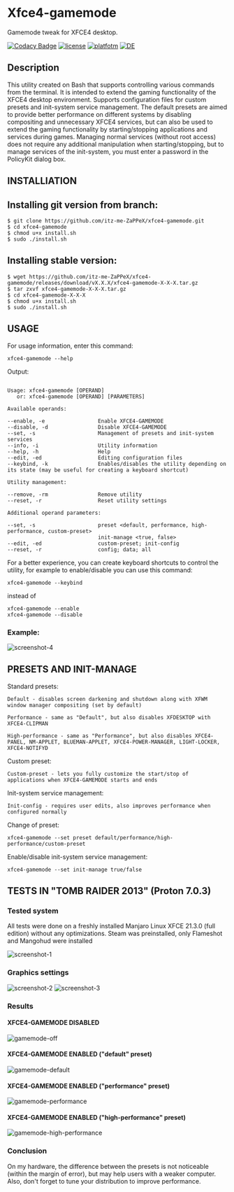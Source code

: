 # Xfce4-gamemode

Gamemode tweak for XFCE4 desktop.

[![Codacy Badge](https://app.codacy.com/project/badge/Grade/146c6a2273a94ffca4a29359fd6f4076)](https://www.codacy.com/gh/itz-me-ZaPPeX/xfce4-gamemode/dashboard?utm_source=github.com&amp;utm_medium=referral&amp;utm_content=itz-me-ZaPPeX/xfce4-gamemode&amp;utm_campaign=Badge_Grade)
[![license](https://img.shields.io/badge/license-Apache--2.0-blue)](https://github.com/itz-me-ZaPPeX/xfce4-gamemode/blob/main/LICENSE)
[![platfotm](https://img.shields.io/badge/platform-linux-lightgrey)](https://en.wikipedia.org/wiki/Linux)
[![DE](https://img.shields.io/badge/desktop%20environment-xfce--4.16%20tested-blue)](https://www.xfce.org/?lang=en)

## Description

This utility created on Bash that supports controlling various commands from the terminal. It is intended to extend the gaming functionality of the XFCE4 desktop environment. Supports configuration files for custom presets and init-system service management. The default presets are aimed to provide better performance on different systems by disabling compositing and unnecessary XFCE4 services, but can also be used to extend the gaming functionality by starting/stopping applications and services during games. Managing normal services (without root access) does not require any additional manipulation when starting/stopping, but to manage services of the init-system, you must enter a password in the PolicyKit dialog box.

## INSTALLIATION

## Installing git version from branch:

```
$ git clone https://github.com/itz-me-ZaPPeX/xfce4-gamemode.git
$ cd xfce4-gamemode
$ chmod u+x install.sh
$ sudo ./install.sh
```

## Installing stable version:

```
$ wget https://github.com/itz-me-ZaPPeX/xfce4-gamemode/releases/download/vX.X.X/xfce4-gamemode-X-X-X.tar.gz
$ tar zxvf xfce4-gamemode-X-X-X.tar.gz
$ cd xfce4-gamemode-X-X-X
$ chmod u+x install.sh
$ sudo ./install.sh
```

## USAGE

For usage information, enter this command:
```
xfce4-gamemode --help
```
Output:
```

Usage: xfce4-gamemode [OPERAND]
   or: xfce4-gamemode [OPERAND] [PARAMETERS]

Available operands:

--enable, -e                 Enable XFCE4-GAMEMODE
--disable, -d                Disable XFCE4-GAMEMODE
--set, -s                    Management of presets and init-system services
--info, -i                   Utility information
--help, -h                   Help
--edit, -ed                  Editing configuration files
--keybind, -k                Enables/disables the utility depending on its state (may be useful for creating a keyboard shortcut)

Utility management:

--remove, -rm                Remove utility
--reset, -r                  Reset utility settings

Additional operand parameters:

--set, -s                    preset <default, performance, high-performance, custom-preset>
                             init-manage <true, false>
--edit, -ed                  custom-preset; init-config
--reset, -r                  config; data; all
```
For a better experience, you can create keyboard shortcuts to control the utility, for example to enable/disable you can use this command:
```
xfce4-gamemode --keybind
```
instead of
```
xfce4-gamemode --enable
xfce4-gamemode --disable
```

### Example:

![screenshot-4](https://github.com/itz-me-ZaPPeX/xfce4-gamemode/blob/main/images/screenshot-4.png)

## PRESETS AND INIT-MANAGE

Standard presets:
```
Default - disables screen darkening and shutdown along with XFWM window manager compositing (set by default)
    
Performance - same as "Default", but also disables XFDESKTOP with XFCE4-CLIPMAN
    
High-performance - same as "Performance", but also disables XFCE4-PANEL, NM-APPLET, BLUEMAN-APPLET, XFCE4-POWER-MANAGER, LIGHT-LOCKER, XFCE4-NOTIFYD
```

Custom preset:
```
Custom-preset - lets you fully customize the start/stop of applications when XFCE4-GAMEMODE starts and ends
```

Init-system service management:
```
Init-config - requires user edits, also improves performance when configured normally
```

Change of preset:
```
xfce4-gamemode --set preset default/performance/high-performance/custom-preset
```

Enable/disable init-system service management:
```
xfce4-gamemode --set init-manage true/false
```
## TESTS IN "TOMB RAIDER 2013" (Proton 7.0.3)

### Tested system

All tests were done on a freshly installed Manjaro Linux XFCE 21.3.0 (full edition) without any optimizations. Steam was preinstalled, only Flameshot and Mangohud were installed

![screenshot-1](https://github.com/itz-me-ZaPPeX/xfce4-gamemode/blob/main/images/screenshot-1.png)

### Graphics settings

![screenshot-2](https://github.com/itz-me-ZaPPeX/xfce4-gamemode/blob/main/images/screenshot-2.png)
![screenshot-3](https://github.com/itz-me-ZaPPeX/xfce4-gamemode/blob/main/images/screenshot-3.png)

### Results

#### XFCE4-GAMEMODE DISABLED

![gamemode-off](https://github.com/itz-me-ZaPPeX/xfce4-gamemode/blob/main/images/gamemode-off.png)

#### XFCE4-GAMEMODE ENABLED ("default" preset)

![gamemode-default](https://github.com/itz-me-ZaPPeX/xfce4-gamemode/blob/main/images/gamemode-default.png)

#### XFCE4-GAMEMODE ENABLED ("performance" preset)

![gamemode-performance](https://github.com/itz-me-ZaPPeX/xfce4-gamemode/blob/main/images/gamemode-performace.png)

#### XFCE4-GAMEMODE ENABLED ("high-performance" preset)

![gamemode-high-performance](https://github.com/itz-me-ZaPPeX/xfce4-gamemode/blob/main/images/gamemode-high-performance.png)

### Conclusion

On my hardware, the difference between the presets is not noticeable (within the margin of error), but may help users with a weaker computer.
Also, don't forget to tune your distribution to improve performance.
